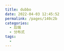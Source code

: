 ```yaml
---
title: dubbo
date: 2022-04-03 12:45:52
permalink: /pages/140c2b
categories:
  - 后端
  - 分布式
tags:
  - 
---
```

